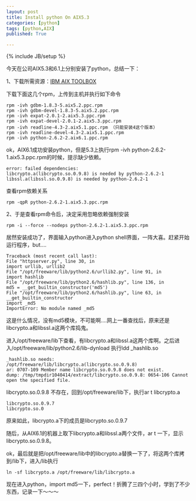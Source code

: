 ```yaml
---
layout: post
title: Install python On AIX5.3
categories: [python]
tags: [python,AIX]
published: True

---
```

{% include JB/setup %}

今天在公司AIX5.3和6.1上分别安装了python，总结一下：

1、下载所需资源：[IBM AIX TOOLBOX](ftp://ftp.software.ibm.com/aix/freeSoftware/aixtoolbox/RPMS/ppc/)

下载下面这几个rpm，上传到主机并执行如下命令

	rpm -ivh gdbm-1.8.3-5.aix5.2.ppc.rpm
	rpm -ivh gdbm-devel-1.8.3-5.aix5.2.ppc.rpm
	rpm -ivh expat-2.0.1-2.aix5.3.ppc.rpm
	rpm -ivh expat-devel-2.0.1-2.aix5.3.ppc.rpm
	rpm -ivh readline-4.3-2.aix5.1.ppc.rpm （只能安装4这个版本）
	rpm -ivh readline-devel-4.3-2.aix5.1.ppc.rpm
	rpm -ivh python-2.6.2-2.aix6.1.ppc.rpm

ok，AIX6.1成功安装python，但是5.3上执行rpm -ivh python-2.6.2-1.aix5.3.ppc.rpm的时候，提示缺少依赖。

	error: failed dependencies:
	libcrypto.a(libcrypto.so.0.9.8) is needed by python-2.6.2-1
	libssl.a(libssl.so.0.9.8) is needed by python-2.6.2-1

查看rpm依赖关系

	rpm -qpR python-2.6.2-1.aix5.3.ppc.rpm

2、于是查看rpm命令后，决定采用忽略依赖强制安装

	rpm -i --force --nodeps python-2.6.2-1.aix5.3.ppc.rpm

居然安装成功了，界面输入python进入python shell界面，一阵大喜。赶紧开始运行程序，but….

	Traceback (most recent call last):
	File "httpserver.py", line 30, in
	import urllib, urllib2
	File "/opt/freeware/lib/python2.6/urllib2.py", line 91, in
	import hashlib
	File "/opt/freeware/lib/python2.6/hashlib.py", line 136, in
	md5 = __get_builtin_constructor('md5')
	File "/opt/freeware/lib/python2.6/hashlib.py", line 63, in __get_builtin_constructor
	import _md5
	ImportError: No module named _md5

这是什么情况，没有md5模块，不可能啊….网上一番查找后，原来还是libcrypto.a和libssl.a这两个库捣鬼。

进入/opt/freeware/lib下查看，有libcrypto.a和libssl.a这两个库啊。之后进入/opt/freeware/lib/python2.6/lib-dynload 执行ldd _hashlib.so

	_hashlib.so needs:
	/opt/freeware/lib/libcrypto.a(libcrypto.so.0.9.8)
	ar: 0707-109 Member name libcrypto.so.0.9.8 does not exist.
	dump: /tmp/tmpdir1040414/extract/libcrypto.so.0.9.8: 0654-106 Cannot open the specified file.

libcrypto.so.0.9.8 不存在，回到/opt/freeware/lib下，执行ar t libcrypto.a

	libcrypto.so.0.9.7
	libcrypto.so.0

原来如此，libcrypto.a下的成员是libcrypto.so.0.9.7

随后，从AIX6.1的机器上取下libcrypto.a和libssl.a两个文件，ar t 一下，显示libcrypto.so.0.9.8。

ok，最后就是把/opt/freeware/lib中的libcrypto.a替换一下了，将这两个库拷到/lib下，进入/lib执行

	ln -sf libcrypto.a /opt/freeware/lib/libcrypto.a

现在进入python，import md5一下，perfect！折腾了三四个小时，学到了不少东西，记录一下～～～ 
